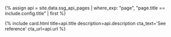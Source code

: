 {% assign api = site.data.ssg_api_pages | where_exp: "page", "page.title == include.config.title" | first %}

{% include card.html title=api.title description=api.description cta_text='See reference' cta_url=api.url %}